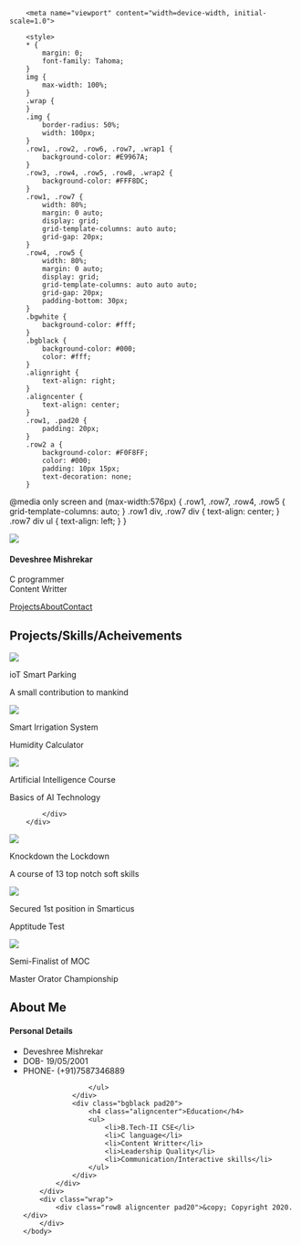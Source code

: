 
<html>
	<head>
		<title>My First HTML Page</title>

		<meta name="viewport" content="width=device-width, initial-scale=1.0">

		<style>
		* {
			margin: 0;
			font-family: Tahoma;
		}
		img {
			max-width: 100%;
		}
		.wrap {
		}
		.img {
			border-radius: 50%;
			width: 100px;
		}
		.row1, .row2, .row6, .row7, .wrap1 {
			background-color: #E9967A;
		}
		.row3, .row4, .row5, .row8, .wrap2 {
			background-color: #FFF8DC;
		}
        .row1, .row7 {
			width: 80%;
			margin: 0 auto;
			display: grid;
			grid-template-columns: auto auto;
			grid-gap: 20px;
		}
		.row4, .row5 {
			width: 80%;
			margin: 0 auto;
			display: grid;
			grid-template-columns: auto auto auto;
			grid-gap: 20px;
			padding-bottom: 30px;
		}
		.bgwhite {
			background-color: #fff;
		}
		.bgblack {
			background-color: #000;
			color: #fff;
		}
		.alignright {
			text-align: right;
		}
		.aligncenter {
			text-align: center;
		}
		.row1, .pad20 {
			padding: 20px;
		}
		.row2 a {
			background-color: #F0F8FF;
			color: #000;
			padding: 10px 15px;
			text-decoration: none;
		}

 @media only screen and (max-width:576px) {
			.row1, .row7, .row4, .row5 {
				grid-template-columns: auto;
			}
			.row1 div, .row7 div {
				text-align: center;
			}
			.row7 div ul {
				text-align: left;
			}
		}
		</style>
	</head>
<body>
		<div class="wrap1">
			<div class="row1">
				<div><img src="deveshree.jpg" class="img"></div>
				<div class="alignright pad20">
					<h4>Deveshree Mishrekar</h4>
					<p>C programmer<br>
					Content Writter</p>
				</div>
			</div>
		</div>
		<div class="wrap">
			<div class="row2 aligncenter pad20">
				<a href="">Projects</a><a href="">About</a><a href="">Contact</a>
			</div>
		</div>
		<div class="wrap">
			<div class="row3 aligncenter pad20">
				<h2>Projects/Skills/Acheivements</h2>
			</div>
		</div>
<div class="wrap2">
			<div class="row4">
				<div>
					<img src="Iot SP.jpg">
					<p>ioT Smart Parking</p>
					<p>A small contribution to mankind</p>
				</div>
				<div>
					<img src="humidity.jpeg">
					<p>Smart Irrigation System</p>
					<p>Humidity Calculator</p>
				</div>
				<div>
					<img src="AI.JPG">
					<p>Artificial Intelligence Course</p>
					<p>Basics of AI Technology</p>
				</div>
				
			</div>
		</div>

<div class="wrap2">
			<div class="row5">
				<div>
					<img src="Knock.JPG">
					<p>Knockdown the Lockdown</p>
					<p>A course of 13 top notch soft skills</p>
				</div>
				<div>
					<img src="Smarticus.PNG">
					<p>Secured 1st position in Smarticus</p>
					<p>Apptitude Test </p>
				</div>
				<div>
					<img src="MOC.JPG">
					<p>Semi-Finalist of MOC</p>
					<p>Master Orator Championship</p>
				</div>
			</div>
		</div>
		<div class="wrap">
			<div class="row6 aligncenter pad20">
				<h2>About Me</h2>
			</div>
		</div>
<div class="wrap1">
			<div class="row7">
				<div class="bgwhite pad20">
					<h4 class="aligncenter">Personal Details</h4>
					<ul>
						<li>Deveshree Mishrekar</li>
						<li>DOB- 19/05/2001</li>
						<li>PHONE- (+91)7587346889</li>
						
					</ul>
				</div>
				<div class="bgblack pad20">
					<h4 class="aligncenter">Education</h4>
					<ul>
						<li>B.Tech-II CSE</li>
						<li>C language</li>
						<li>Content Writter</li>
						<li>Leadership Quality</li>
				        <li>Communication/Interactive skills</li>
					</ul>
				</div>
			</div>
		</div>
		<div class="wrap">
			<div class="row8 aligncenter pad20">&copy; Copyright 2020.</div>
		</div>
	</body>
</html>

